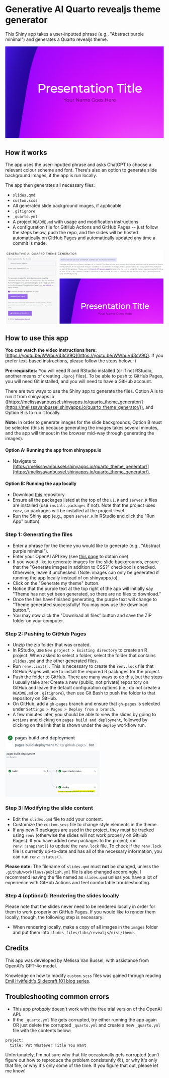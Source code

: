 # Generative AI Quarto revealjs theme generator

This Shiny app takes a user-inputted phrase (e.g., "Abstract purple minimal") and generates a Quarto revealjs theme. 

![](www/demo.png)

## How it works

The app uses the user-inputted phrase and asks ChatGPT to choose a relevant colour scheme and font. There's also an option to generate slide background images, if the app is run locally. 

The app then generates all necessary files: 

* `slides.qmd`
* `custom.scss`
* All generated slide background images, if applicable
* `.gitignore`
* `_quarto.yml`
* A project `README.md` with usage and modification instructions
* A configuration file for GitHub Actions and GitHub Pages -- just follow the steps below, push the repo, and the slides will be hosted automatically on GitHub Pages and automatically updated any time a commit is made.

![](www/app_screenshot.png)

## How to use this app

**You can watch the video instructions here:** [https://youtu.be/WWbuV43cV9Q](https://youtu.be/WWbuV43cV9Q). If you prefer text-based instructions, please follow the steps below. :)

**Pre-requisites:** You will need R and RStudio installed (or if not RStudio, another means of creating `.Rproj` files). To be able to push to GitHub Pages, you will need Git installed, and you will need to have a GitHub account. 

There are two ways to use the Shiny app to generate the files. Option A is to run it from shinyapps.io ([https://melissavanbussel.shinyapps.io/quarto_theme_generator/](https://melissavanbussel.shinyapps.io/quarto_theme_generator/)), and Option B is to run it locally. 

**Note:** In order to generate images for the slide backgrounds, Option B must be selected (this is because generating the images takes several minutes, and the app will timeout in the browser mid-way through generating the images). 

#### Option A: Running the app from shinyapps.io 

* Navigate to [https://melissavanbussel.shinyapps.io/quarto_theme_generator/](https://melissavanbussel.shinyapps.io/quarto_theme_generator/).

#### Option B: Running the app locally

* Download [this](https://github.com/melissavanbussel/theme-generator) repository.
* Ensure all the packages listed at the top of the `ui.R` and `server.R` files are installed (use `install.packages` if not). Note that the project uses `renv`, so packages will be installed at the project-level.
* Run the Shiny app (e.g., open `server.R` in RStudio and click the "Run App" button).

### Step 1: Generating the files

* Enter a phrase for the theme you would like to generate (e.g., "Abstract purple minimal").
* Enter your OpenAI API key (see [this page](https://openai.com/index/openai-api/) to obtain one).
* If you would like to generate images for the slide backgrounds, ensure that the "Generate images in addition to CSS?" checkbox is checked. Otherwise, leave it unchecked. (Note: images can only be generated if running the app locally instead of on shinyapps.io).
* Click on the "Generate my theme" button.
* Notice that the purple text at the top right of the app will initially say "Theme has not yet been generated, so there are no files to download."
* Once the files have finished generating, the purple text will change to "Theme generated successfully! You may now use the download button.".
* You may now click the "Download all files" button and save the ZIP folder on your computer. 

### Step 2: Pushing to GitHub Pages 

* Unzip the zip folder that was created. 
* In RStudio, use `New project > Existing directory` to create an R project. When asked to select a folder, select the folder that contains `slides.qmd` and the other generated files.
* Run `renv::init()`. This is necessary to create the `renv.lock` file that GitHub Pages will use to install the required R packages for the project. 
* Push the folder to GitHub. There are many ways to do this, but the steps I usually take are: Create a new (public, not private) repository on GitHub and leave the default configuration options (i.e., do not create a `README.md` or `.gitignore`), then use Git Bash to push the folder to that repository on GitHub. 
* On GitHub, add a `gh-pages` branch and ensure that `gh-pages` is selected under `Settings > Pages > Deploy from a branch`.
* A few minutes later, you should be able to view the slides by going to `Actions` and clicking on `pages build and deployment`, followed by clicking on the link that is shown under the `deploy` workflow run.

<img src="www/pages_build_and_deployment.png" width="300">

<img src="www/deploy_link.png" width="300">

### Step 3: Modifying the slide content

* Edit the `slides.qmd` file to add your content.
* Customize the `custom.scss` file to change style elements in the theme. 
* If any new R packages are used in the project, they must be tracked using `renv` (otherwise the slides will not work properly on GitHub Pages). If you have added new packages to the project, run `renv::snapshot()` to update the `renv.lock` file. To check if the `renv.lock` file is currently up-to-date and has all of the necessary information, you can run `renv::status()`. 

**Please note:** The filename of `slides.qmd` must **not** be changed, unless the `.github/workflows/publish.yml` file is also changed accordingly. I recommend leaving the file named as `slides.qmd` unless you have a lot of experience with GitHub Actions and feel comfortable troubleshooting.

### Step 4 (optional): Rendering the slides locally

Please note that the slides never need to be rendered locally in order for them to work properly on GitHub Pages. If you would like to render them locally, though, the following step is necessary: 

* When rendering locally, make a copy of all images in the `images` folder and put them into `slides_files/libs/revealjs/dist/theme`. 

## Credits

This app was developed by Melissa Van Bussel, with assistance from OpenAI's GPT-4o model. 

Knowledge on how to modify `custom.scss` files was gained through reading [Emil Hvitfeldt's Slidecraft 101 blog series](https://emilhvitfeldt.com/blog.html#category=slidecraft%20101). 

## Troubleshooting common errors

* This app *probably* doesn't work with the free trial version of the OpenAI API.
* If the `_quarto.yml` file gets corrupted, try either running the app again OR just delete the corrupted `_quarto.yml` and create a new `_quarto.yml` file with the contents below:

```
project:
  title: Put Whatever Title You Want
```

Unfortunately, I'm not sure why that file occasionally gets corrupted (can't figure out how to reproduce the problem consistently 😢), or why it's only that file, or why it's only some of the time. If you figure that out, please let me know!
